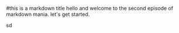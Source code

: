 #this is a markdown title
hello and welcome to the second episode of markdown mania. let's get started.

sd
